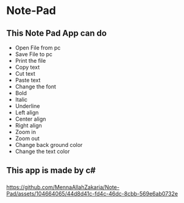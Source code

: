 # Note-Pad

 ## This Note Pad App can do 
- Open File from pc
- Save File to pc
- Print the file
- Copy text
- Cut text
- Paste text
- Change the font
- Bold
- Italic
- Underline
- Left align
- Center align
- Right align
- Zoom in
- Zoom out
- Change back ground color
- Change the text color

## This app is made by c# 
###


https://github.com/MennaAllahZakaria/Note-Pad/assets/104664065/44d8d41c-fd4c-46dc-8cbb-569e6ab0732e







